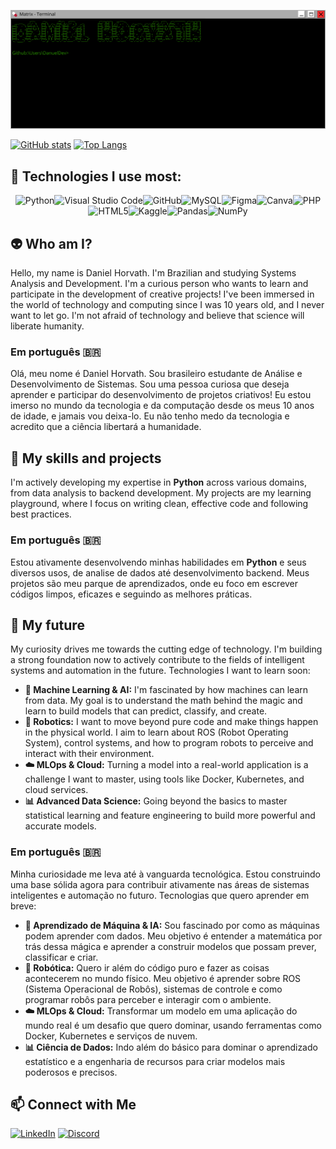 [![MasterHead](https://github.com/DanuelDev/DanuelDev/blob/main/bannergithub.png?raw=true)](https://github.com/DanuelDev)

[![GitHub stats](https://github-readme-stats.vercel.app/api?username=danueldev&show_icons=true&theme=chartreuse-dark)](https://github.com/danueldev/github-readme-stats) [![Top Langs](https://github-readme-stats.vercel.app/api/top-langs/?username=danueldev&layout=donut&theme=chartreuse-dark)](https://github.com/danueldev/github-readme-stats)

## 🔧 Technologies I use most:
<div align="center">
  
![Python](https://img.shields.io/badge/python-3670A0?style=for-the-badge&logo=python&logoColor=ffdd54)![Visual Studio Code](https://img.shields.io/badge/Visual%20Studio%20Code-0078d7.svg?style=for-the-badge&logo=visual-studio-code&logoColor=white)![GitHub](https://img.shields.io/badge/github-%23121011.svg?style=for-the-badge&logo=github&logoColor=white)![MySQL](https://img.shields.io/badge/mysql-4479A1.svg?style=for-the-badge&logo=mysql&logoColor=white)![Figma](https://img.shields.io/badge/figma-%23F24E1E.svg?style=for-the-badge&logo=figma&logoColor=white)![Canva](https://img.shields.io/badge/Canva-%2300C4CC.svg?style=for-the-badge&logo=Canva&logoColor=white)![PHP](https://img.shields.io/badge/php-%23777BB4.svg?style=for-the-badge&logo=php&logoColor=white)![HTML5](https://img.shields.io/badge/html5-%23E34F26.svg?style=for-the-badge&logo=html5&logoColor=white)![Kaggle](https://img.shields.io/badge/Kaggle-035a7d?style=for-the-badge&logo=kaggle&logoColor=white)![Pandas](https://img.shields.io/badge/pandas-%23150458.svg?style=for-the-badge&logo=pandas&logoColor=white)![NumPy](https://img.shields.io/badge/numpy-%23013243.svg?style=for-the-badge&logo=numpy&logoColor=white)

</div>

## 👽 Who am I?

Hello, my name is Daniel Horvath. I'm Brazilian and studying Systems Analysis and Development. I'm a curious person who wants to learn and participate in the development of creative projects! I've been immersed in the world of technology and computing since I was 10 years old, and I never want to let go. I'm not afraid of technology and believe that science will liberate humanity.

### Em português 🇧🇷

Olá, meu nome é Daniel Horvath. Sou brasileiro estudante de Análise e Desenvolvimento de Sistemas. Sou uma pessoa curiosa que deseja aprender e participar do desenvolvimento de projetos criativos! Eu estou imerso no mundo da tecnologia e da computação desde os meus 10 anos de idade, e jamais vou deixa-lo. Eu não tenho medo da tecnologia e acredito que a ciência libertará a humanidade.

## 🎯 My skills and projects

I'm actively developing my expertise in **Python** across various domains, from data analysis to backend development. My projects are my learning playground, where I focus on writing clean, effective code and following best practices.

### Em português 🇧🇷

Estou ativamente desenvolvendo minhas habilidades em **Python** e seus diversos usos, de analise de dados até desenvolvimento backend. Meus projetos são meu parque de aprendizados, onde eu foco em escrever códigos limpos, eficazes e seguindo as melhores práticas.

## 🚀 My future

My curiosity drives me towards the cutting edge of technology. I'm building a strong foundation now to actively contribute to the fields of intelligent systems and automation in the future. Technologies I want to learn soon:

*   **🤖 Machine Learning & AI:** I'm fascinated by how machines can learn from data. My goal is to understand the math behind the magic and learn to build models that can predict, classify, and create.
*   **🦾 Robotics:** I want to move beyond pure code and make things happen in the physical world. I aim to learn about ROS (Robot Operating System), control systems, and how to program robots to perceive and interact with their environment.
*   **☁️ MLOps & Cloud:** Turning a model into a real-world application is a challenge I want to master, using tools like Docker, Kubernetes, and cloud services.
*   **📊 Advanced Data Science:** Going beyond the basics to master statistical learning and feature engineering to build more powerful and accurate models.

### Em português 🇧🇷

Minha curiosidade me leva até à vanguarda tecnológica. Estou construindo uma base sólida agora para contribuir ativamente nas áreas de sistemas inteligentes e automação no futuro. Tecnologias que quero aprender em breve:

*   **🤖 Aprendizado de Máquina & IA:** Sou fascinado por como as máquinas podem aprender com dados. Meu objetivo é entender a matemática por trás dessa mágica e aprender a construir modelos que possam prever, classificar e criar.
*   **🦾 Robótica:** Quero ir além do código puro e fazer as coisas acontecerem no mundo físico. Meu objetivo é aprender sobre ROS (Sistema Operacional de Robôs), sistemas de controle e como programar robôs para perceber e interagir com o ambiente.
*   **☁️ MLOps & Cloud:** Transformar um modelo em uma aplicação do mundo real é um desafio que quero dominar, usando ferramentas como Docker, Kubernetes e serviços de nuvem.
*   **📊 Ciência de Dados:** Indo além do básico para dominar o aprendizado estatístico e a engenharia de recursos para criar modelos mais poderosos e precisos.

## 📫 Connect with Me

[![LinkedIn](https://img.shields.io/badge/LinkedIn-0077B5?style=for-the-badge&logo=linkedin&logoColor=white)](https://www.linkedin.com/in/horvathdaniell/)
[![Discord](https://img.shields.io/badge/Discord-5865F2?style=for-the-badge&logo=discord&logoColor=white)](https://discord.com/users/danielruindadepura)

<!--
**DanuelDev/DanuelDev** is a ✨ _special_ ✨ repository because its `README.md` (this file) appears on your GitHub profile.

Here are some ideas to get you started:

- 🔭 I’m currently working on ...
- 🌱 I’m currently learning ...
- 👯 I’m looking to collaborate on ...
- 🤔 I’m looking for help with ...
- 💬 Ask me about ...
- 📫 How to reach me: ...
- 😄 Pronouns: ...
- ⚡ Fun fact: ...
-->

